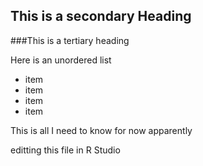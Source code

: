 ## This is a secondary Heading

###This is a tertiary heading 


Here is an unordered list
* item
* item
* item
* item

This is all I need to know for now apparently

editting this file in R Studio